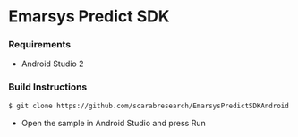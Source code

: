 # Emarsys Predict SDK

### Requirements
- Android Studio 2

### Build Instructions
```sh
$ git clone https://github.com/scarabresearch/EmarsysPredictSDKAndroid
```

* Open the sample in Android Studio and press Run
